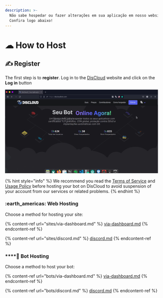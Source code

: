 ```yaml
---
description: >-
  Não sabe hospedar ou fazer alterações em sua aplicação em nosso website?
  Confira logo abaixo!
---
```


# ☁ How to Host

## ✍ Register

The first step is to **register**. Log in to the [DisCloud](https://discloudbot.com/) website and click on the **Log in** button

![](../../.gitbook/assets/login.gif)

{% hint style="info" %}
We recommend you read the [Terms of Service](https://discloudbot.com/legal/terms) and [Usage Policy](https://discloudbot.com/legal/policy) before hosting your bot on DisCloud to avoid suspension of your account from our services or related problems.
{% endhint %}

### :earth\_americas: Web Hosting&#x20;

Choose a method for hosting your site:

{% content-ref url="sites/via-dashboard.md" %}
[via-dashboard.md](sites/via-dashboard.md)
{% endcontent-ref %}

{% content-ref url="sites/discord.md" %}
[discord.md](sites/discord.md)
{% endcontent-ref %}

### ****:robot: Bot Hosting

Choose a method to host your bot:

{% content-ref url="bots/via-dashboard.md" %}
[via-dashboard.md](bots/via-dashboard.md)
{% endcontent-ref %}

{% content-ref url="bots/discord.md" %}
[discord.md](bots/discord.md)
{% endcontent-ref %}
